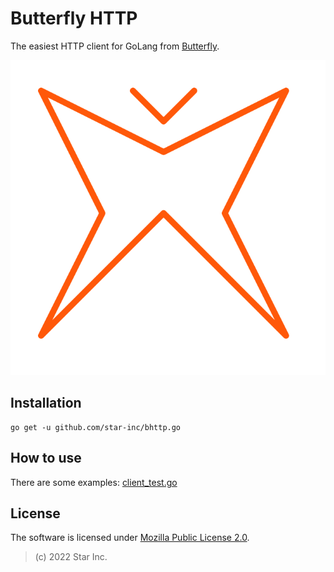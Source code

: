 # Butterfly HTTP

The easiest HTTP client for GoLang from [Butterfly](https://github.com/star-inc/butterfly).

![logo](logo.svg)

## Installation

```shell
go get -u github.com/star-inc/bhttp.go
```

## How to use

There are some examples: [client_test.go](client_test.go)

## License

The software is licensed under [Mozilla Public License 2.0](LICENSE).

> (c) 2022 Star Inc.
